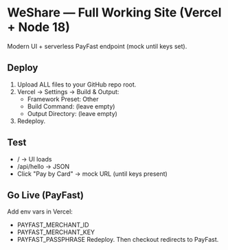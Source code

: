 # WeShare — Full Working Site (Vercel + Node 18)
Modern UI + serverless PayFast endpoint (mock until keys set).

## Deploy
1) Upload ALL files to your GitHub repo root.
2) Vercel → Settings → Build & Output:
   - Framework Preset: Other
   - Build Command: (leave empty)
   - Output Directory: (leave empty)
3) Redeploy.

## Test
- / -> UI loads
- /api/hello -> JSON
- Click "Pay by Card" -> mock URL (until keys present)

## Go Live (PayFast)
Add env vars in Vercel:
- PAYFAST_MERCHANT_ID
- PAYFAST_MERCHANT_KEY
- PAYFAST_PASSPHRASE
Redeploy. Then checkout redirects to PayFast.

